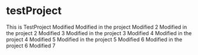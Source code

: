 # testProject
This is TestProject
Modified
Modified in the project
Modified 2
Modified in the project 2
Modified 3
Modified in the project 3
Modified 4
Modified in the project 4
Modified 5
Modified in the project 5
Modified 6
Modified in the project 6
Modified 7
